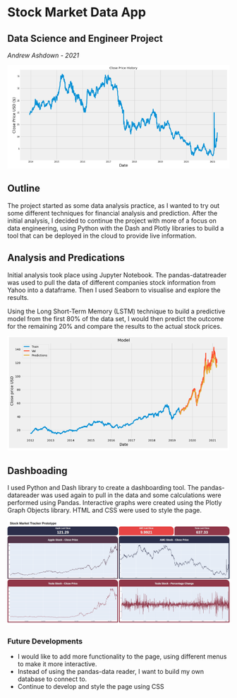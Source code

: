 # Stock Market Data App
## Data Science and Engineer Project

*Andrew Ashdown - 2021*

![Graph](Images/TimeSeriesAMC.png?raw=true "Graph")

## Outline

The project started as some data analysis practice, as I wanted to try out some different techniques for financial analysis and prediction. After the initial analysis, I decided to continue the project with more of a focus on data engineering, using Python with the Dash and Plotly libraries to build a tool that can be deployed in the cloud to provide live information.

## Analysis and Predications

Initial analysis took place using Jupyter Notebook. The pandas-datatreader was used to pull the data of different companies stock information from Yahoo into a dataframe. Then I used Seaborn to visualise and explore the results.

Using the Long Short-Term Memory (LSTM) technique to build a predictive model from the first 80% of the data set, I would then predict the outcome for the remaining 20% and compare the results to the actual stock prices.

![Predictions](Images/StonksPredictions.png?raw=true "Predictions")

## Dashboading

I used Python and Dash library to create a dashboarding tool. The pandas-datareader was used again to pull in the data and some calculations were performed using Pandas. Interactive graphs were created using the Plotly Graph Objects library. HTML and CSS were used to style the page.

![Dashboard](Images/StonksDashboard.png?raw=true "Dashboard")

### Future Developments
* I would like to add more functionality to the page, using different menus to make it more interactive.
* Instead of using the pandas-data reader, I want to build my own database to connect to.
* Continue to develop and style the page using CSS

